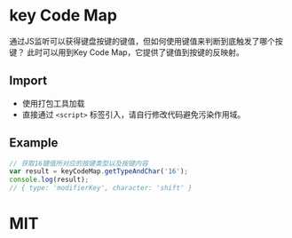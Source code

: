 # key Code Map

通过JS监听可以获得键盘按键的键值，但如何使用键值来判断到底触发了哪个按键？
此时可以用到Key Code Map，它提供了键值到按键的反映射。

## Import

- 使用打包工具加载
- 直接通过 `<script>` 标签引入，请自行修改代码避免污染作用域。

## Example

```js
// 获取16键值所对应的按键类型以及按键内容
var result = keyCodeMap.getTypeAndChar('16');
console.log(result); 
// { type: 'modifierKey', character: 'shift' } 
```

# MIT
